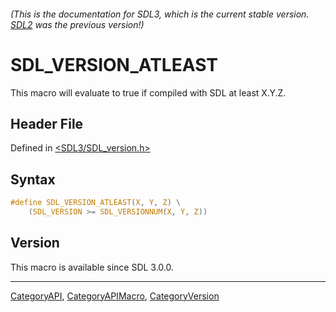 ###### (This is the documentation for SDL3, which is the current stable version. [SDL2](https://wiki.libsdl.org/SDL2/) was the previous version!)
# SDL_VERSION_ATLEAST

This macro will evaluate to true if compiled with SDL at least X.Y.Z.

## Header File

Defined in [<SDL3/SDL_version.h>](https://github.com/libsdl-org/SDL/blob/main/include/SDL3/SDL_version.h)

## Syntax

```c
#define SDL_VERSION_ATLEAST(X, Y, Z) \
    (SDL_VERSION >= SDL_VERSIONNUM(X, Y, Z))
```

## Version

This macro is available since SDL 3.0.0.

----
[CategoryAPI](CategoryAPI), [CategoryAPIMacro](CategoryAPIMacro), [CategoryVersion](CategoryVersion)

